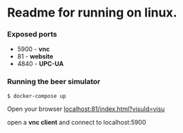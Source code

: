 # Readme for running on linux.

### Exposed ports
* 5900 - **vnc**
* 81 - **website**
* 4840 - **UPC-UA**

### Running the beer simulator
`$ docker-compose up`

Open your browser [localhost:81/index.html?visuId=visu](http://localhost:81/index.html?visuId=visu)

open a **vnc client** and connect to localhost:5900
